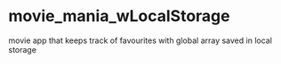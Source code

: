 # movie_mania_wLocalStorage
movie app that keeps track of favourites with global array saved in local storage

